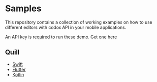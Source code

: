 # Samples

This repository contains a collection of working examples on how to use different editors with codox API in your mobile applications.

An API key is required to run these demo. Get one [here](https://app.codox.io)

## Quill

- [Swift](https://github.com/codoxhq/mobile-samples/tree/master/swift-quill-codox)
- [Flutter](https://github.com/codoxhq/mobile-samples/tree/master/flutter-quill-codox)
- [Kotlin](https://github.com/codoxhq/mobile-samples/tree/master/kotlin-quill-codox)
